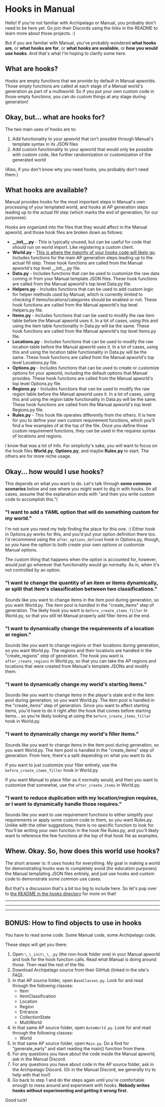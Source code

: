 # Hooks in Manual
Hello! If you're not familiar with Archipelago or Manual, you probably don't need to be here yet. Go join their Discords using the links in the README to learn more about those projects. :)

But if you are familiar with Manual, you've probably wondered **what hooks are**, or **what hooks are for**, or **what hooks are available**, or **how you would use hooks**. And that's what I'm hoping to clarify some here.

## What are hooks?
Hooks are empty functions that we provide by default in Manual apworlds. Those empty functions are called at each stage of a Manual world's generation as part of a multiworld. So if you put your own custom code in those empty functions, you can do custom things at any stage during generation!

## Okay, but... what are hooks for?
The two main uses of hooks are to:

1. Add functionality to your apworld that isn't possible through Manual's template syntax in its JSON files
2. Add custom functionality to your apworld that would only be possible with custom code, like further randomization or customization of the generated world

(Also, if you don't know why you need hooks, you probably don't need them.)

## What hooks are available?
Manual provides hooks for the most important steps in Manual's own processing of your templated world, and hooks at AP generation steps leading up to the actual fill step (which marks the end of generation, for our purposes).

Hooks are organized into the files that they would affect in the Manual apworld, and those hook files are broken down as follows:

- **\_\_init\_\_.py** - This is typically unused, but can be useful for code that should run on world import. Like registering a custom client.
- **World.py** - <ins>This is where the majority of your hooks code will likely go</ins>. Includes functions for the main AP generation steps leading up to the actual fill step. These hook functions are called from the Manual apworld's top level \_\_init\_\_.py file.
- **Data.py** - Includes functions that can be used to customize the raw data coming in from your Manual template JSON files. These hook functions are called from the Manual apworld's top level Data.py file.
- **Helpers.py** - Includes functions that can be used to add custom logic for helper methods used by Manual, which is currently limited to checking if items/locations/categories should be enabled or not. These hook functions are called from the Manual apworld's top level Helpers.py file.
- **Items.py** - Includes functions that can be used to modify the raw item table before the Manual apworld uses it. In a lot of cases, using this and using the item table functionality in Data.py will be the same. These hook functions are called from the Manual apworld's top level Items.py file.
- **Locations.py** - Includes functions that can be used to modify the raw location table before the Manual apworld uses it. In a lot of cases, using this and using the location table functionality in Data.py will be the same. These hook functions are called from the Manual apworld's top level Locations.py file.
- **Options.py** - Includes functions that can be used to create or customize options for your apworld, including the default options that Manual provides. These hook functions are called from the Manual apworld's top level Options.py file.
- **Regions.py** - Includes functions that can be used to modify the raw region table before the Manual apworld uses it. In a lot of cases, using this and using the region table functionality in Data.py will be the same. These hook functions are called from the Manual apworld's top level Regions.py file.
- **Rules.py** - This hook file operates differently from the others. It is here for you to define your own custom requirement functions, which you'll find a few examples of at the top of the file. Once you define those custom requirement functions, they can be used in the requires syntax of locations and regions.

I know that was a lot of info. For simplicity's sake, you will want to focus on the hook files **World.py**, **Options.py**, and maybe **Rules.py** to start. The others are for more niche usage.

## Okay... how would I use hooks?
This depends on what you want to do. Let's talk through **some common scenarios** below and see where you might want to dig in with hooks. (In all cases, assume that the explanation ends with "and then you write custom code to accomplish this.")

### "I want to add a YAML option that will do something custom for my world."
I'm not sure you need my help finding the place for this one. :) Either hook in Options.py works for this, and you'd put your option definition there too. I'd recommend using the `after_options_defined` hook in Options.py, though, so you have the option to both create your own options or customize Manual options.

The custom thing that happens when the option is accounted for, however, would just go wherever that functionality would go normally. As in, when it's not controlled by an option.

### "I want to change the quantity of an item or items dynamically, or split that item's classification between two classifications."
Sounds like you want to change items in the item pool during generation, so you want World.py. The item pool is handled in the "create_items" step of generation. The likely hook you want is `before_create_items_filler` in World.py, so that you still let Manual properly add filler items at the end.

### "I want to dynamically change the requirements of a location or region."
Sounds like you want to change regions or their locations during generation, so you want World.py. The regions and their locations are handled in the "create_regions" step of generation. The hook you want is `after_create_regions` in World.py, so that you can take the AP regions and locations that were created from Manual's template JSONs and modify them.

### "I want to dynamically change my world's starting items."
Sounds like you want to change items in the player's state and in the item pool during generation, so you want World.py. The item pool is handled in the "create_items" step of generation. Since you want to affect starting items, you'd have to do it right after the hook that comes before starting items... so you're likely looking at using the `before_create_items_filler` hook in World.py.

### "I want to dynamically change my world's filler items."
Sounds like you want to change items in the item pool during generation, so you want World.py. The item pool is handled in the "create_items" step of generation.  From here, there's a split depending on what you want to do. 

If you want to just customize your filler entirely, use the `before_create_items_filler` hook in World.py. 

If you want Manual to place filler as it normally would, and then you want to customize that somewhat, use the `after_create_items` in World.py.

### "I want to reduce duplication with my location/region requires, or I want to dynamically handle those requires."
Sounds like you want to use requirement functions to either simplify your requirements or apply some custom code to them, so you want Rules.py. Unlike with the other suggestions, there is no specific function to look for. You'll be writing your own function in the hook file Rules.py, and you'll likely want to reference the few functions at the top of that hook file as examples.

## Whew. Okay. So, how does this world use hooks?
The short answer is: It uses hooks for everything. My goal in making a world for demonstrating hooks was to completely avoid (for education purposes) the Manual templating JSON files entirely, and just use hooks and custom code to demonstrate some common use cases.

But that's a discussion that's a bit too big to include here. So let's pop over to [the README in the hooks directory](manual_pokemontcgages_fuzzy/README.md) for more on that!

---
---
---

## BONUS: How to find objects to use in hooks
You have to read some code. Some Manual code, some Archipelago code.

These steps will get you there:

1. Open `\_\_init\_\_.py` (the non-hook folder one) in your Manual apworld and look for the hook function calls. Read what Manual is doing around those. Then read the rest of the file.
2. Download Archipelago source from their GitHub (linked in the site's FAQ).
3. In that AP source folder, open `BaseClasses.py`. Look for and read through the following classes:
    - Item
    - ItemClassification
    - Location
    - Region
    - Entrance
    - CollectionState
    - MultiWorld
4. In that same AP source folder, open `AutoWorld.py`. Look for and read through the following classes:
    - World
5. In that same AP source folder, open `Main.py`. Do a find for "generate_early" and start reading the main() function from there.
6. For any questions you have about the code inside the Manual apworld, ask in the Manual Discord.
7. For any questions you have about code in the AP source folder, ask in the Archipelago Discord. (Or in the Manual Discord, we generally try to help with that too!)
8. Go back to step 1 and do the steps again until you're comfortable enough to mess around and experiment with hooks. **Nobody writes hooks without experimenting and getting it wrong first.**

Good luck!
